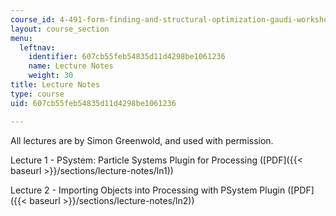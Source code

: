 ```yaml
---
course_id: 4-491-form-finding-and-structural-optimization-gaudi-workshop-fall-2004
layout: course_section
menu:
  leftnav:
    identifier: 607cb55feb54835d11d4298be1061236
    name: Lecture Notes
    weight: 30
title: Lecture Notes
type: course
uid: 607cb55feb54835d11d4298be1061236

---
```


All lectures are by Simon Greenwold, and used with permission.

Lecture 1 - PSystem: Particle Systems Plugin for Processing ([PDF]({{< baseurl >}}/sections/lecture-notes/ln1))

Lecture 2 - Importing Objects into Processing with PSystem Plugin ([PDF]({{< baseurl >}}/sections/lecture-notes/ln2))